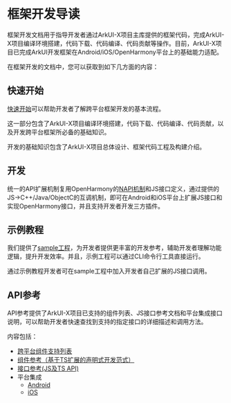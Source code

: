 # 框架开发导读

框架开发文档用于指导开发者通过ArkUI-X项目主库提供的框架代码，完成ArkUI-X项目编译环境搭建，代码下载、代码编译、代码贡献等操作。目前，ArkUI-X项目已完成ArkUI开发框架在Android/iOS/OpenHarmony平台上的基础能力适配。

在框架开发的文档中，您可以获取到如下几方面的内容：

## 快速开始

[快速开始](quick-start/start-overview.md)可以帮助开发者了解跨平台框架开发的基本流程。

这一部分包含了ArkUI-X项目编译环境搭建，代码下载、代码编译、代码贡献，以及开发跨平台框架所必备的基础知识。

开发的基础知识包含了ArkUI-X项目总体设计、框架代码工程及构建介绍。

## 开发

统一的API扩展机制复用OpenHarmony的[NAPI机制](../framework-dev/napi/napi-guidelines.md)和JS接口定义，通过提供的JS->C++/Java/ObjectC的互调机制，即可在Android和iOS平台上扩展JS接口和实现OpenHarmony接口，并且支持开发者开发三方插件。

## 示例教程

我们提供了[sample工程](https://gitee.com/arkui-x/samples)，为开发者提供更丰富的开发参考，辅助开发者理解功能逻辑，提升开发效率。并且，示例工程可以通过CLI命令行工具直接运行。

通过示例教程开发者可在sample工程中加入开发者自己扩展的JS接口调用。

## API参考

API参考提供了ArkUI-X项目已支持的组件列表、JS接口参考文档和平台集成接口说明，可以帮助开发者快速查找到支持的指定接口的详细描述和调用方法。

内容包括：

- [跨平台组件支持列表](../application-dev/components/arkui-component-list.md)
- [组件参考（基于TS扩展的声明式开发范式）](https://gitee.com/openharmony/docs/blob/master/zh-cn/application-dev/reference/arkui-ts/Readme-CN.md)
- [接口参考(JS及TS API)](../application-dev/reference/apis/readme.md)
- 平台集成
  - [Android](../application-dev/reference/arkui-for-android/readme.md)
  - [iOS](../application-dev/reference/arkui-for-ios/readme.md)
